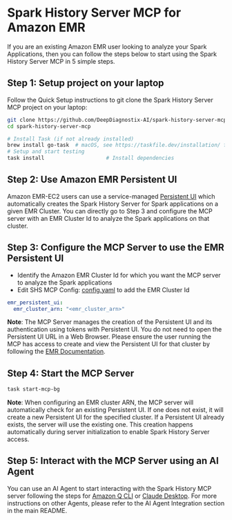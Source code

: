 # Spark History Server MCP for Amazon EMR

If you are an existing Amazon EMR user looking to analyze your Spark Applications, then you can follow the steps below to start using the Spark History Server MCP in 5 simple steps.

## Step 1: Setup project on your laptop

Follow the Quick Setup instructions to git clone the Spark History Server MCP project on your laptop:

```bash
git clone https://github.com/DeepDiagnostix-AI/spark-history-server-mcp.git
cd spark-history-server-mcp

# Install Task (if not already installed)
brew install go-task  # macOS, see https://taskfile.dev/installation/ for others
# Setup and start testing
task install                    # Install dependencies
```

## Step 2: Use Amazon EMR Persistent UI

Amazon EMR-EC2 users can use a service-managed [Persistent UI](https://docs.aws.amazon.com/emr/latest/ManagementGuide/app-history-spark-UI.html) which automatically creates the Spark History Server for Spark applications on a given EMR Cluster. You can directly go to Step 3 and configure the MCP server with an EMR Cluster Id to analyze the Spark applications on that cluster.

## Step 3: Configure the MCP Server to use the EMR Persistent UI

- Identify the Amazon EMR Cluster Id for which you want the MCP server to analyze the Spark applications
- Edit SHS MCP Config: [config.yaml](../../../config.yaml) to add the EMR Cluster Id

```yaml
emr_persistent_ui:
  emr_cluster_arn: "<emr_cluster_arn>"
```

**Note**: The MCP Server manages the creation of the Persistent UI and its authentication using tokens with Persistent UI. You do not need to open the Persistent UI URL in a Web Browser. Please ensure the user running the MCP has access to create and view the Persistent UI for that cluster by following the [EMR Documentation](https://docs.aws.amazon.com/emr/latest/ManagementGuide/app-history-spark-UI.html#app-history-spark-UI-permissions).

## Step 4: Start the MCP Server

```bash
task start-mcp-bg
```

**Note**: When configuring an EMR cluster ARN, the MCP server will automatically check for an existing Persistent UI. If one does not exist, it will create a new Persistent UI for the specified cluster. If a Persistent UI already exists, the server will use the existing one. This creation happens automatically during server initialization to enable Spark History Server access.

## Step 5: Interact with the MCP Server using an AI Agent

You can use an AI Agent to start interacting with the Spark History MCP server following the steps for [Amazon Q CLI](../../../examples/integrations/amazon-q-cli/README.md) or [Claude Desktop](../../../examples/integrations/claude-desktop/README.md). For more instructions on other Agents, please refer to the AI Agent Integration section in the main README.
